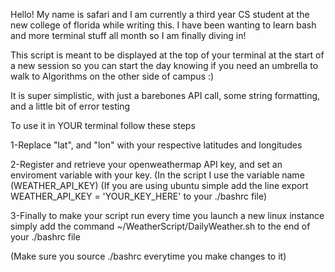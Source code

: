 Hello! My name is safari and I am currently a third year CS student at the new college of florida while writing this.
I have been wanting to learn bash and more terminal stuff all month so I am finally diving in!

This script is meant to be displayed at the top of your terminal at the start of a new session so you can start the day
knowing if you need an umbrella to walk to Algorithms on the other side of campus :)

It is super simplistic, with just a barebones API call, some string formatting, and a little bit of error testing

To use it in YOUR terminal follow these steps

1-Replace "lat", and "lon" with your respective latitudes and longitudes

2-Register and retrieve your openweathermap API key, and set an enviroment variable with your key. (In the script I use the variable name (WEATHER_API_KEY)
  (If you are using ubuntu simple add the line export WEATHER_API_KEY = 'YOUR_KEY_HERE' to your ./bashrc file)

3-Finally to make your script run every time you launch a new linux instance simply add the command ~/WeatherScript/DailyWeather.sh to the end of your ./bashrc file

  (Make sure you source ./bashrc everytime you make changes to it)
